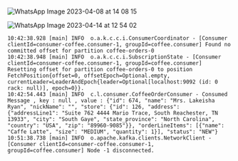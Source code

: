 #

![WhatsApp Image 2023-04-08 at 14 08 15](https://user-images.githubusercontent.com/54174687/232185260-5fa985de-6f9f-466f-8add-5d20ff0687e8.jpeg)

![WhatsApp Image 2023-04-14 at 12 54 02](https://user-images.githubusercontent.com/54174687/232185263-9c7b0749-8bdc-403e-b96f-3925a9104dea.jpeg)

```
10:42:38.928 [main] INFO  o.a.k.c.c.i.ConsumerCoordinator - [Consumer clientId=consumer-coffee.consumer-1, groupId=coffee.consumer] Found no committed offset for partition coffee-orders-0
10:42:38.948 [main] INFO  o.a.k.c.c.i.SubscriptionState - [Consumer clientId=consumer-coffee.consumer-1, groupId=coffee.consumer] Resetting offset for partition coffee-orders-0 to position FetchPosition{offset=0, offsetEpoch=Optional.empty, currentLeader=LeaderAndEpoch{leader=Optional[localhost:9092 (id: 0 rack: null)], epoch=0}}.
10:42:54.443 [main] INFO  c.l.consumer.CoffeeOrderConsumer - Consumed Message , key : null , value : {"id": 674, "name": "Mrs. Lakeisha Ryan", "nickName": "", "store": {"id": 126, "address": {"addressLine1": "Suite 762 4444 Mario Trace, South Reachester, TN 13933", "city": "South Gaye", "state_province": "North Carolina", "country": "USA", "zip": "89960-9085"}}, "orderLineItems": [{"name": "Caffe Latte", "size": "MEDIUM", "quantity": 1}], "status": "NEW"}
10:51:38.738 [main] INFO  o.apache.kafka.clients.NetworkClient - [Consumer clientId=consumer-coffee.consumer-1, groupId=coffee.consumer] Node -1 disconnected.
```
